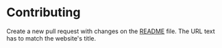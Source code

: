 # Contributing

Create a new pull request with changes on the [README](https://github.com/reinaldosimoes/design-resources/blob/main/README.md) file. The URL text has to match the website's title.
